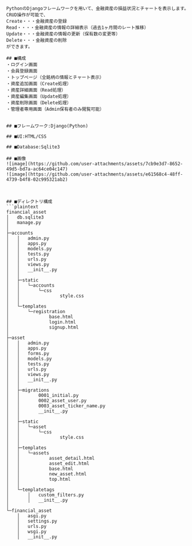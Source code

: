 ```plaintext
PythonのDjangoフレームワークを用いて、金融資産の損益状況とチャートを表示します。
CRUD操作が可能で、
Create・・・金融資産の登録
Read・・・・金融資産の情報の詳細表示（過去1ヶ月間のレート推移）
Update・・・金融資産の情報の更新（保有数の変更等）
Delete・・・金融資産の削除
ができます。

## ■構成
・ログイン画面
・会員登録画面
・トップページ（全銘柄の情報とチャート表示）
・資産追加画面（Create処理）
・資産詳細画面（Read処理）
・資産編集画面（Update処理）
・資産削除画面（Delete処理）
・管理者専用画面（Admin保有者のみ閲覧可能）


## ■フレームワーク:Django(Python)

## ■UI:HTML/CSS

## ■Database:Sqlite3

## ■画像
![image](https://github.com/user-attachments/assets/7cb9e3d7-8652-49d5-bd7a-ac64ce04c147)
![image](https://github.com/user-attachments/assets/e61568c4-48ff-4739-b4f8-02c995321ab2)



## ■ディレクトリ構成
```plaintext
financial_asset
│   db.sqlite3
│   manage.py
│
├─accounts
│   │   admin.py
│   │   apps.py
│   │   models.py
│   │   tests.py
│   │   urls.py
│   │   views.py
│   │   __init__.py
│   │
│   ├─static
│   │   └─accounts
│   │       └─css
│   │               style.css
│   │
│   └─templates
│       └─registration
│               base.html
│               login.html
│               signup.html
│
├─asset
│   │   admin.py
│   │   apps.py
│   │   forms.py
│   │   models.py
│   │   tests.py
│   │   urls.py
│   │   views.py
│   │   __init__.py
│   │
│   ├─migrations
│   │       0001_initial.py
│   │       0002_asset_user.py
│   │       0003_asset_ticker_name.py
│   │       __init__.py
│   │
│   ├─static
│   │   └─asset
│   │       └─css
│   │               style.css
│   │
│   ├─templates
│   │   └─assets
│   │           asset_detail.html
│   │           asset_edit.html
│   │           base.html
│   │           new_asset.html
│   │           top.html
│   │
│   └─templatetags
│       │   custom_filters.py
│       │   __init__.py
│
└─financial_asset
    │   asgi.py
    │   settings.py
    │   urls.py
    │   wsgi.py
    │   __init__.py


